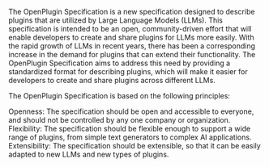 The OpenPlugin Specification is a new specification designed to describe plugins that are utilized by Large Language Models (LLMs). This specification is intended to be an open, community-driven effort that will enable developers to create and share plugins for LLMs more easily. With the rapid growth of LLMs in recent years, there has been a corresponding increase in the demand for plugins that can extend their functionality. The OpenPlugin Specification aims to address this need by providing a standardized format for describing plugins, which will make it easier for developers to create and share plugins across different LLMs.

The OpenPlugin Specification is based on the following principles:

Openness: The specification should be open and accessible to everyone, and should not be controlled by any one company or organization.
Flexibility: The specification should be flexible enough to support a wide range of plugins, from simple text generators to complex AI applications.
Extensibility: The specification should be extensible, so that it can be easily adapted to new LLMs and new types of plugins.